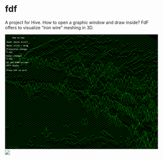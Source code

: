 # fdf
A project for Hive. How to open a graphic window and draw inside? FdF offers to visualize “iron wire” meshing in 3D.

  ![](https://github.com/kona3b/42_Hive_fdf/blob/main/fdf_scr.png)
  ![](https://github.com/kona3b/42_Hive_fdf/blob/main/fdf_small.gif)
  

